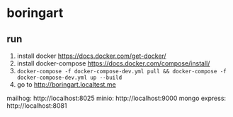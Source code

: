 # boringart

## run
1. install docker https://docs.docker.com/get-docker/
2. install docker-compose https://docs.docker.com/compose/install/
3. `docker-compose -f docker-compose-dev.yml pull && docker-compose -f docker-compose-dev.yml up --build`
4. go to http://boringart.localtest.me

mailhog: http://localhost:8025
minio: http://localhost:9000
mongo express: http://localhost:8081